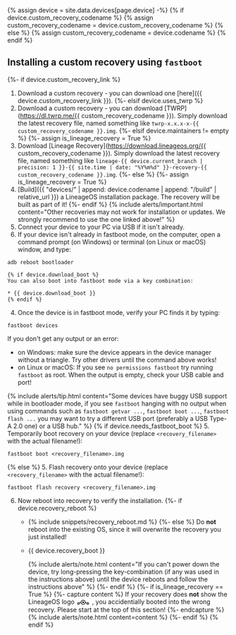{% assign device = site.data.devices[page.device] -%}
{% if device.custom_recovery_codename %}
{% assign custom_recovery_codename = device.custom_recovery_codename %}
{% else %}
{% assign custom_recovery_codename = device.codename %}
{% endif %}

## Installing a custom recovery using `fastboot`

{%- if device.custom_recovery_link %}
1. Download a custom recovery - you can download one [here]({{ device.custom_recovery_link }}).
{%- elsif device.uses_twrp %}
1. Download a custom recovery - you can download [TWRP](https://dl.twrp.me/{{ custom_recovery_codename }}). Simply download the latest recovery file, named something like `twrp-x.x.x-x-{{ custom_recovery_codename }}.img`.
{%- elsif device.maintainers != empty %}
{%- assign is_lineage_recovery = True %}
1. Download [Lineage Recovery](https://download.lineageos.org/{{ custom_recovery_codename }}). Simply download the latest recovery file, named something like `lineage-{{ device.current_branch | precision: 1 }}-{{ site.time | date: "%Y%m%d" }}-recovery-{{ custom_recovery_codename }}.img`.
{%- else %}
{%- assign is_lineage_recovery = True %}
1. [Build]({{ "devices/" | append: device.codename | append: "/build" | relative_url }}) a LineageOS installation package. The recovery will be built as part of it!
{%- endif %}
    {% include alerts/important.html content="Other recoveries may not work for installation or updates. We strongly recommend to use the one linked above!" %}
2. Connect your device to your PC via USB if it isn't already.
3. If your device isn't already in fastboot mode, on the computer, open a command prompt (on Windows) or terminal (on Linux or macOS) window, and type:
```
adb reboot bootloader
```
    {% if device.download_boot %}
    You can also boot into fastboot mode via a key combination:

    * {{ device.download_boot }}
    {% endif %}
4. Once the device is in fastboot mode, verify your PC finds it by typing:
```
fastboot devices
```
   If you don't get any output or an error:
   * on Windows: make sure the device appears in the device manager without a triangle. Try other drivers until the command above works!
   * on Linux or macOS: If you see `no permissions fastboot` try running `fastboot` as root. When the output is empty, check your USB cable and port!

   {% include alerts/tip.html content="Some devices have buggy USB support while in bootloader mode, if you see `fastboot` hanging with no output when using commands such as `fastboot getvar ...`, `fastboot boot ...`, `fastboot flash ...` you may want to try a different USB port (preferably a USB Type-A 2.0 one) or a USB hub." %}
{% if device.needs_fastboot_boot %}
5. Temporarily boot recovery on your device (replace `<recovery_filename>` with the actual filename!):
```
fastboot boot <recovery_filename>.img
```
{% else %}
5. Flash recovery onto your device (replace `<recovery_filename>` with the actual filename!):
```
fastboot flash recovery <recovery_filename>.img
```
6. Now reboot into recovery to verify the installation.
    {%- if device.recovery_reboot %}
    * {% include snippets/recovery_reboot.md %}
    {%- else %}
    Do **not** reboot into the existing OS, since it will overwrite the recovery you just installed!
    * {{ device.recovery_boot }}

      {% include alerts/note.html content="If you can't power down the device, try long-pressing the key-combination (if any was used in the instructions above) until the device reboots and follow the instructions above" %}
    {%- endif %}
{%- if is_lineage_recovery == True %}
{%- capture content %}
If your recovery does **not** show the LineageOS logo <svg xmlns="http://www.w3.org/2000/svg" viewBox="0 0 48 24" style="height: 1rem; vertical-align: middle;">
          <path d="M40,12a4,4,0,0,0-3,1.33l-.23-.09A29.62,29.62,0,0,0,32,11.81h0a8,8,0,0,0-16,0l-.22,0a29.53,29.53,0,0,0-4.6,1.39l-.23.09a4,4,0,1,0,.93,1.78h0a27.62,27.62,0,0,1,4.29-1.29,8,8,0,0,0,15.57,0,27.55,27.55,0,0,1,4.29,1.28h0A4,4,0,1,0,40,12ZM8,18a2,2,0,1,1,2-2A2,2,0,0,1,8,18Zm16,0a6,6,0,1,1,6-6A6,6,0,0,1,24,18Zm16,0a2,2,0,1,1,2-2A2,2,0,0,1,40,18ZM27,12a3,3,0,1,1-3-3A3,3,0,0,1,27,12Z"></path>
        </svg>
   , you accidentially booted into the wrong recovery. Please start at the top of this section!
{%- endcapture %}
    {% include alerts/note.html content=content %}
{%- endif %}
{% endif %}
